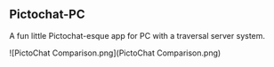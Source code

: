 ## Pictochat-PC

A fun little Pictochat-esque app for PC with a traversal server system.

![PictoChat Comparison.png](PictoChat Comparison.png)
